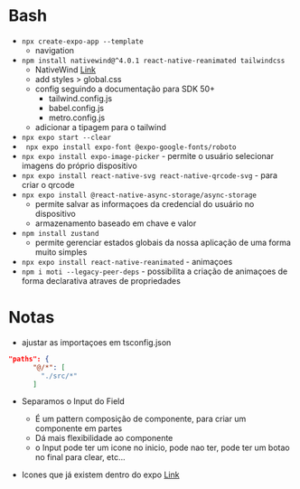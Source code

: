 # Bash

- ``npx create-expo-app --template``
  - navigation
- ``npm install nativewind@^4.0.1 react-native-reanimated tailwindcss`` 
  - NativeWind [Link](https://www.nativewind.dev/v4/getting-started/expo-router)
  - add styles > global.css
  - config seguindo a documentação para SDK 50+
    - tailwind.config.js
    - babel.config.js
    - metro.config.js
  - adicionar a tipagem para o tailwind
- ``npx expo start --clear``
- `` npx expo install expo-font @expo-google-fonts/roboto``
- ``npx expo install expo-image-picker`` - permite o usuário selecionar imagens do próprio dispositivo
- ``npx expo install react-native-svg react-native-qrcode-svg`` - para criar o qrcode
- ``npx expo install @react-native-async-storage/async-storage`` 
  - permite salvar as informaçoes da credencial do usuário no dispositivo
  - armazenamento baseado em chave e valor
- ``npm install zustand`` 
  - permite gerenciar estados globais da nossa aplicação de uma forma muito simples
- ``npx expo install react-native-reanimated`` - animaçoes
- ``npm i moti --legacy-peer-deps`` - possibilita a criação de animaçoes de forma declarativa atraves de propriedades

# Notas

- ajustar as importaçoes em tsconfig.json

```` json
"paths": {
      "@/*": [
        "./src/*"
      ]
````

- Separamos o Input do Field
  - É um pattern composição de componente, para criar um componente em partes
  - Dá mais flexibilidade ao componente
  - o Input pode ter um icone no inicio, pode nao ter, pode ter um botao no final para clear, etc...

- Icones que já existem dentro do expo [Link](https://icons.expo.fyi/Index)